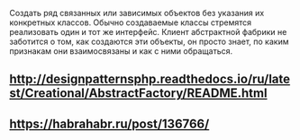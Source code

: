 Создать ряд связанных или зависимых объектов без указания их конкретных классов.
Обычно создаваемые классы стремятся реализовать один и тот же интерфейс.
Клиент абстрактной фабрики не заботится о том, как создаются эти объекты, 
он просто знает, по каким признакам они взаимосвязаны и как с ними обращаться.

http://designpatternsphp.readthedocs.io/ru/latest/Creational/AbstractFactory/README.html
-


https://habrahabr.ru/post/136766/
-